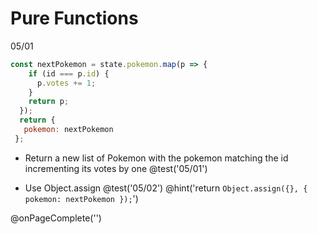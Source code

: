 # Pure Functions

05/01
```js
const nextPokemon = state.pokemon.map(p => {
    if (id === p.id) {
      p.votes += 1;
    }
    return p;
  });
  return {
   pokemon: nextPokemon
 };
 ```

+ Return a new list of Pokemon with the pokemon matching the id incrementing its votes by one
@test('05/01')



+ Use Object.assign
@test('05/02')
@hint('return `Object.assign({}, { pokemon: nextPokemon });`')

@onPageComplete('')
